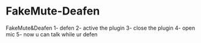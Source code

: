 # FakeMute-Deafen
FakeMute&amp;Deafen
1- defen
2- active the plugin 
3- close the plugin
4- open mic 
5- now u can talk while ur defen
